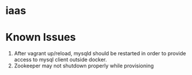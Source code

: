 # iaas

# Known Issues
1. After vagrant up/reload, mysqld should be restarted in order to provide access to mysql client outside docker. 
2. Zookeeper may not shutdown properly while provisioning
